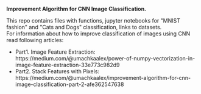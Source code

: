<b>Improvement Algorithm for CNN Image Classification.</b>

<p> This repo contains files with functions, jupyter notebooks for "MNIST fashion" and "Cats and Dogs" classification, links to datasets.<br> For information about how to improve classification of images using CNN read following articles:</p>
<ul>
<li>Part1. Image Feature Extraction: https://medium.com/@umachkaalex/power-of-numpy-vectorization-in-image-feature-extraction-33e773c982d9</li>
<li>Part2. Stack Features with Pixels: https://medium.com/@umachkaalex/improvement-algorithm-for-cnn-image-classification-part-2-afe362547638</li>
</ul>
